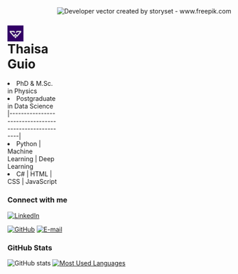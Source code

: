 
<img align="right" alt="Developer vector created by storyset - www.freepik.com" height="380" src="https://user-images.githubusercontent.com/97471199/230774187-e482399b-492c-4c17-a831-0314bf90526e.png">

<h1>
    <a href="https://thaisaguio.github.io/">
     <img align="center" alt="Logo BW7 TECH" width="36px" src="https://raw.githubusercontent.com/brunowenzel07/brunowenzel07.github.io/main/Logo400x400.png"></a>
    <span>Thaisa Guio</span>
</h1>

<p align="justify">
    <li>PhD  & M.Sc. in Physics</li>
    <li>Postgraduate in Data Science</li>
    |------------------------------------------------------|
    <li>Python | Machine Learning | Deep Learning</li>
    <li>C# | HTML | CSS | JavaScript</li>
</p>
<!--
[![Preview](https://img.shields.io/badge/Portfolio-000?style=for-the-badge&logo=github&logoColor=FF00F6)](https://brunowenzel07.github.io/)
[![GitHub Page](https://img.shields.io/badge/brunowenzel07.github.io-67136f?style=for-the-badge)](https://brunowenzel07.github.io/)
-->

### Connect with me

[![LinkedIn](https://img.shields.io/badge/-LinkedIn-000?style=for-the-badge&logo=linkedin&logoColor=FF00F6&color:FFF)](https://www.linkedin.com/in/thaisa-guio/?locale=en_US)
<!--[![WhatsApp](https://img.shields.io/badge/WhatsApp-25D366?logo=whatsapp&logoColor=fff&style=for-the-badge)](https://wa.me/)-->
[![GitHub](https://img.shields.io/badge/GitHub-100000?style=for-the-badge&logo=github&logoColor=white&color=purple)](https://github.com/thaisaguio)
[![E-mail](https://img.shields.io/badge/-Email-000?style=for-the-badge&logo=microsoft-outlook&logoColor=007BFF)](mailto:thaisaguio.data@outlook.com)


### GitHub Stats

![GitHub stats](https://github-readme-stats-git-masterrstaa-rickstaa.vercel.app/api?username=thaisaguio&hide_title=true&show_icons=true&include_all_commits=false&count_private=true&line_height=25&hide=issues&bg_color=000&title_color=FF00F6&text_color=FFF&border_radius=3&border_color=36123c&icon_color=FF00F6&theme=jolly)
[![Most Used Languages](https://github-readme-stats-git-masterrstaa-rickstaa.vercel.app/api/top-langs/?username=thaisaguio&line_height=10&card_width=290&layout=compact&hide_title=false&count_private=true&langs_count=5&show_icons=true&title_color=FF00F6&hide=html,css,scss&bg_color=000&text_color=8B8B8B&border_radius=3&border_color=561760&count_private=true)](https://github.com/elidianaandrade/github-readme-stats)


